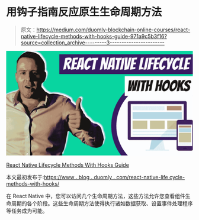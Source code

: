# 用钩子指南反应原生生命周期方法

> 原文：<https://medium.com/duomly-blockchain-online-courses/react-native-lifecycle-methods-with-hooks-guide-971a9c5b3f16?source=collection_archive---------3----------------------->

![](img/289b03692e888df5c13e9d2c29bb3672.png)

[React Native Lifecycle Methods With Hooks Guide](https://www.blog.duomly.com/react-native-lifecycle-methods-with-hooks/)

本文最初发布于:[https://www . blog . duomly . com/react-native-life cycle-methods-with-hooks/](https://www.blog.duomly.com/react-native-lifecycle-methods-with-hooks/)

在 React Native 中，您可以访问几个生命周期方法，这些方法允许您查看组件生命周期的各个阶段。这些生命周期方法使得执行诸如数据获取、设置事件处理程序等任务成为可能。